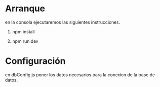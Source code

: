 # Arranque

en la consola ejecutaremos las siguientes instrucciones.

1. npm install 

2. npm run dev

# Configuración

en dbConfig.js poner los datos necesarios para la conexion de la base de datos.